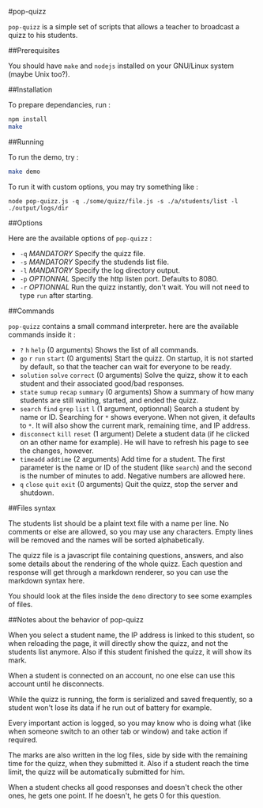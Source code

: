 #pop-quizz

`pop-quizz` is a simple set of scripts that allows a teacher to broadcast a quizz to his students.

##Prerequisites

You should have `make` and `nodejs` installed on your GNU/Linux system (maybe Unix too?).

##Installation

To prepare dependancies, run :

```sh
npm install
make
```

##Running

To run the demo, try :

```sh
make demo
```

To run it with custom options, you may try something like :

```
node pop-quizz.js -q ./some/quizz/file.js -s ./a/students/list -l ./output/logs/dir
```

##Options

Here are the available options of `pop-quizz` :

- `-q` *MANDATORY* Specify the quizz file.
- `-s` *MANDATORY* Specify the studends list file.
- `-l` *MANDATORY* Specify the log directory output.
- `-p` *OPTIONNAL* Specify the http listen port. Defaults to 8080.
- `-r` *OPTIONNAL* Run the quizz instantly, don't wait. You will not need to type `run` after starting.

##Commands

`pop-quizz` contains a small command interpreter. here are the available commands inside it :

- `?` `h` `help` (0 arguments) Shows the list of all commands.
- `go` `r` `run` `start` (0 arguments) Start the quizz. On startup, it is not started by default, so that the teacher can wait for everyone to be ready.
- `solution` `solve` `correct` (0 arguments) Solve the quizz, show it to each student and their associated good/bad responses.
- `state` `sumup` `recap` `summary` (0 arguments) Show a summary of how many students are still waiting, started, and ended the quizz. 
- `search` `find` `grep` `list` `l` (1 argument, optionnal) Search a student by name or ID. Searching for `*` shows everyone. When not given, it defaults to `*`. It will also show the current mark, remaining time, and IP address.
- `disconnect` `kill` `reset` (1 argument) Delete a student data (if he clicked on an other name for example). He will have to refresh his page to see the changes, however.
- `timeadd` `addtime` (2 arguments) Add time for a student. The first parameter is the name or ID of the student (like `search`) and the second is the number of minutes to add. Negative numbers are allowed here.
- `q` `close` `quit` `exit` (0 arguments) Quit the quizz, stop the server and shutdown.

##Files syntax

The students list should be a plaint text file with a name per line. No comments or else are allowed, so you may use any characters. Empty lines will be removed and the names will be sorted alphabetically.

The quizz file is a javascript file containing questions, answers, and also some details about the rendering of the whole quizz. Each question and response will get through a markdown renderer, so you can use the markdown syntax here.

You should look at the files inside the `demo` directory to see some examples of files.

##Notes about the behavior of pop-quizz

When you select a student name, the IP address is linked to this student, so when reloading the page, it will directly show the quizz, and not the students list anymore. Also if this student finished the quizz, it will show its mark.

When a student is connected on an account, no one else can use this account until he disconnects.

While the quizz is running, the form is serialized and saved frequently, so a student won't lose its data if he run out of battery for example.

Every important action is logged, so you may know who is doing what (like when someone switch to an other tab or window) and take action if required.

The marks are also written in the log files, side by side with the remaining time for the quizz, when they submitted it. Also if a student reach the time limit, the quizz will be automatically submitted for him.

When a student checks all good responses and doesn't check the other ones, he gets one point. If he doesn't, he gets 0 for this question.
